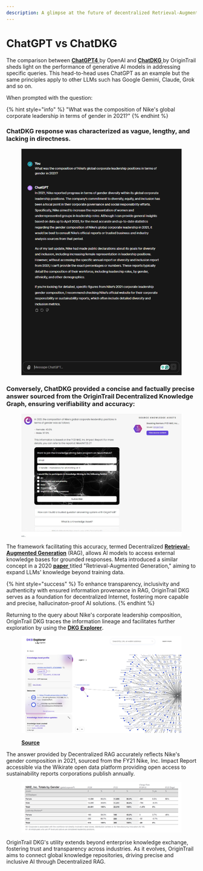 ```yaml
---
description: A glimpse at the future of decentralized Retrieval-Augmented Generation (RAG)
---
```


# ChatGPT vs ChatDKG

The comparison between [**ChatGPT4** ](https://chat.openai.com/)by OpenAI and [**ChatDKG** ](https://world.origintrail.io/#chat)by OriginTrail sheds light on the performance of generative AI models in addressing specific queries. This head-to-head uses ChatGPT as an example but the same principles apply to other LLMs such has Google Gemini, Claude, Grok and so on.

When prompted with the question:&#x20;

{% hint style="info" %}
"What was the composition of Nike's global corporate leadership in terms of gender in 2021?"
{% endhint %}

### ChatDKG response was characterized as vague, lengthy, and lacking in directness.&#x20;

<figure><img src="../../.gitbook/assets/image (5).png" alt=""><figcaption></figcaption></figure>

### Conversely, ChatDKG provided a concise and factually precise answer sourced from the OriginTrail Decentralized Knowledge Graph, ensuring verifiability and accuracy:

<figure><img src="../../.gitbook/assets/image (1) (1).png" alt=""><figcaption></figcaption></figure>

The framework facilitating this accuracy, termed Decentralized [**Retrieval-Augmented Generation**](https://research.ibm.com/blog/retrieval-augmented-generation-RAG) (RAG), allows AI models to access external knowledge bases for grounded responses. Meta introduced a similar concept in a 2020 [**paper** ](https://arxiv.org/abs/2005.11401v4)titled "Retrieval-Augmented Generation," aiming to expand LLMs' knowledge beyond training data.&#x20;

{% hint style="success" %}
To enhance transparency, inclusivity and authenticity with ensured information provenance in RAG, OriginTrail DKG serves as a foundation for decentralized Internet, fostering more capable and precise, hallucinaton-proof AI solutions.
{% endhint %}

Returning to the query about Nike's corporate leadership composition, OriginTrail DKG traces the information lineage and facilitates further exploration by using the [**DKG Explorer**](https://dkg.origintrail.io/).

<figure><img src="../../.gitbook/assets/image (2) (1).png" alt=""><figcaption><p><a href="https://dkg.origintrail.io/explore?ual=did:dkg:otp:2043/0x5cac41237127f94c2d21dae0b14bfefa99880630/4089989"><strong>Source</strong></a></p></figcaption></figure>

The answer provided by Decentralized RAG accurately reflects Nike's gender composition in 2021, sourced from the FY21 Nike, Inc. Impact Report accessible via the Wikirate open data platform providing open access to sustainability reports corporations publish annually.

<figure><img src="../../.gitbook/assets/image (3) (1).png" alt=""><figcaption></figcaption></figure>

OriginTrail DKG's utility extends beyond enterprise knowledge exchange, fostering trust and transparency across industries. As it evolves, OriginTrail aims to connect global knowledge repositories, driving precise and inclusive AI through Decentralized RAG.
